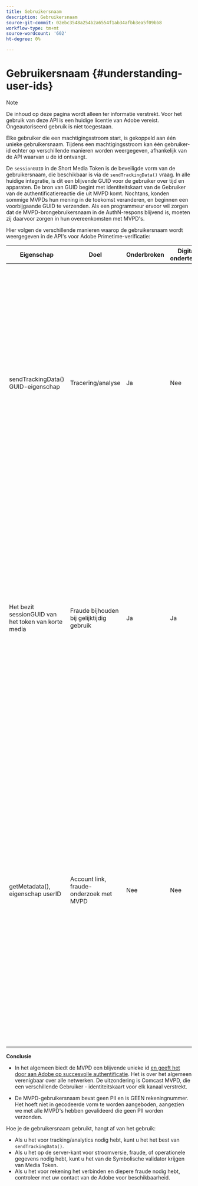 ```yaml
---
title: Gebruikersnaam
description: Gebruikersnaam
source-git-commit: 02ebc3548a254b2a6554f1ab34afbb3ea5f09bb8
workflow-type: tm+mt
source-wordcount: '602'
ht-degree: 0%

---
```


# Gebruikersnaam {#understanding-user-ids}

>[!NOTE]
>
>De inhoud op deze pagina wordt alleen ter informatie verstrekt. Voor het gebruik van deze API is een huidige licentie van Adobe vereist. Ongeautoriseerd gebruik is niet toegestaan.

Elke gebruiker die een machtigingsstroom start, is gekoppeld aan één unieke gebruikersnaam. Tijdens een machtigingsstroom kan één gebruiker-id echter op verschillende manieren worden weergegeven, afhankelijk van de API waarvan u de id ontvangt.

De `sessionGUID` in de Short Media Token is de beveiligde vorm van de gebruikersnaam, die beschikbaar is via de `sendTrackingData()` vraag. In alle huidige integratie, is dit een blijvende GUID voor de gebruiker over tijd en apparaten. De bron van GUID begint met identiteitskaart van de Gebruiker van de authentificatiereactie die uit MVPD komt. Nochtans, konden sommige MVPDs hun mening in de toekomst veranderen, en beginnen een voorbijgaande GUID te verzenden. Als een programmeur ervoor wil zorgen dat de MVPD-brongebruikersnaam in de AuthN-respons blijvend is, moeten zij daarvoor zorgen in hun overeenkomsten met MVPD&#39;s.

Hier volgen de verschillende manieren waarop de gebruikersnaam wordt weergegeven in de API&#39;s voor Adobe Primetime-verificatie:

| Eigenschap | Doel | Onderbroken | Digitaal ondertekend | Beschrijving |
| --- | --- | --- | --- | --- |
| sendTrackingData() GUID-eigenschap | Tracering/analyse | Ja | Nee | - De MVPD-gebruikersnaam, gehasht door Adobe. De gebruiker-id kan niet worden teruggezet naar de bron van de MVPD. </br> </br> - Deze vorm van identiteitskaart wordt niet digitaal ondertekend, zodat is het niet veilig voor fraudepreventie. Het is echter goed genoeg voor analyses.  </br> </br> - Deze vorm van de Gebruiker - identiteitskaart wordt verstrekt cliënt-kant op alle gebeurtenissen die de authentificatie van Adobe Primetime in de stroom AuthN/AuthZ produceert. |
| Het bezit sessionGUID van het token van korte media | Fraude bijhouden bij gelijktijdig gebruik | Ja | Ja | - Dit is hetzelfde als de gebruikersnaam via sendTrackingData(), maar deze is digitaal ondertekend om de integriteit ervan te beschermen en is goed genoeg om te worden gebruikt voor het bijhouden van fraude. </br> </br> - Het is bedoeld om op de server te worden verwerkt nadat u onze validatiebibliotheek hebt gebruikt en kan worden geanalyseerd op fraudepatronen voordat de videostream aan de client wordt vrijgegeven.  Het uitvoeren van om het even welk van deze taken is aan de Programmer. |
| getMetadata(), eigenschap userID | Account link, fraude-onderzoek met MVPD | Nee | Nee | - Dit bezit staat Adobe toe om de daadwerkelijke bronMVPD Gebruiker - identiteitskaart aan de Programmeur bloot te stellen. </br> </br> - In de configuratie van de Adobe kan deze al dan niet worden ingesteld als gecodeerd (afhankelijk van de MVPD-voorkeur). Als het gecodeerd is, wordt het versleuteld met de openbare sleutel van het certificaat van de programmeur dat aan de Adobe wordt verstrekt, zodat het niet in duidelijke taal aan de client wordt getoond. </br> </br> - Dit geeft de programmeur de daadwerkelijke identiteitskaart van de Gebruiker van MVPD, zodat is het iets dat voor rekening het verbinden of fraudeonderzoek direct met MVPD kan worden gebruikt. |


**Conclusie**

* In het algemeen biedt de MVPD een blijvende unieke id <u>en geeft het door aan Adobe op succesvolle authentificatie</u>. Het is over het algemeen verenigbaar over alle netwerken. De uitzondering is Comcast MVPD, die een verschillende Gebruiker - identiteitskaart voor elk kanaal verstrekt.

* De MVPD-gebruikersnaam bevat geen PII en is GEEN rekeningnummer. Het hoeft niet in gecodeerde vorm te worden aangeboden, aangezien we met alle MVPD&#39;s hebben gevalideerd die geen PII worden verzonden.

Hoe je de gebruikersnaam gebruikt, hangt af van het gebruik:

* Als u het voor tracking/analytics nodig hebt, kunt u het het best van `sendTrackingData()`.
* Als u het op de server-kant voor stroomversie, fraude, of operationele gegevens nodig hebt, kunt u het van de Symbolische validator krijgen van Media Token.
* Als u het voor rekening het verbinden en diepere fraude nodig hebt, controleer met uw contact van de Adobe voor beschikbaarheid.
